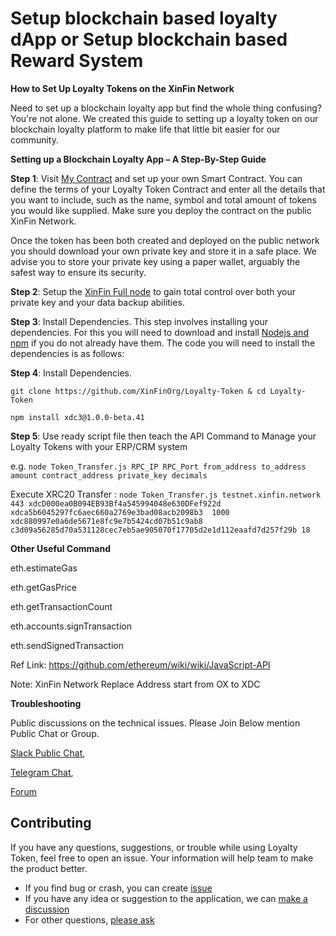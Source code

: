 # Setup blockchain based loyalty dApp or Setup blockchain based Reward System

**How to Set Up Loyalty Tokens on the XinFin Network**

Need to set up a blockchain loyalty app but find the whole thing confusing? You're not alone. We created this guide to setting up a loyalty token on our blockchain loyalty platform to make life that little bit easier for our community. 


**Setting up a Blockchain Loyalty App – A Step-By-Step Guide**

**Step 1**: Visit [My Contract](https://MyContract.co) and set up your own Smart Contract. You can define the terms of your Loyalty Token Contract and enter all the details that you want to include, such as the name, symbol and total amount of tokens you would like supplied. Make sure you deploy the contract on the public XinFin Network. 

Once the token has been both created and deployed on the public network you should download your own private key and store it in a safe place. We advise you to store your private key using a paper wallet, arguably the safest way to ensure its security.


**Step 2**: Setup the [XinFin Full node](https://github.com/XinFinOrg/XinFin-Node) to gain total control over both your private key and your data backup abilities.


**Step 3**: Install Dependencies. 
This step involves installing your dependencies. For this you will need to download and install [Nodejs and npm](https://docs.npmjs.com/getting-started/installing-node "Nodejs install") if you do not already have them. The code you will need to install the dependencies is as follows:

**Step 4**: Install Dependencies. 

`git clone https://github.com/XinFinOrg/Loyalty-Token & cd Loyalty-Token`

`npm install xdc3@1.0.0-beta.41`


**Step 5**: Use ready script file then teach the API Command to Manage your Loyalty Tokens with your ERP/CRM system

e.g. `node Token_Transfer.js RPC_IP RPC_Port from_address to_address amount contract_address private_key decimals`

Execute XRC20 Transfer : 
`node Token_Transfer.js testnet.xinfin.network 443 xdcD000ea0B094EB93Bf4a545994048e630DFef922d  xdca5b6045297fc6aec660a2769e3bad08acb2098b3  1000  xdc880997e0a6de5671e8fc9e7b5424cd07b51c9ab8  c3d09a56285d70a531128cec7eb5ae905070f17705d2e1d112eaafd7d257f29b 18`

**Other Useful Command**

eth.estimateGas

eth.getGasPrice

eth.getTransactionCount

eth.accounts.signTransaction

eth.sendSignedTransaction

Ref Link: https://github.com/ethereum/wiki/wiki/JavaScript-API

Note: XinFin Network Replace Address start from OX to XDC 


**Troubleshooting**

Public discussions on the technical issues. Please Join Below mention Public Chat or Group. 

[Slack Public Chat](https://launchpass.com/xinfin-public), 

[Telegram Chat](http://bit.do/Telegram-XinFinDev), 

[Forum](https://xinfin.net)



## Contributing
If you have any questions, suggestions, or trouble while using Loyalty Token, feel free to open an issue. Your information will help team to make the product better.

- If you find bug or crash, you can create [issue](https://github.com/XinFinOrg/Loyalty-Token/issues/new)
- If you have any idea or suggestion to the application, we can [make a discussion](https://github.com/XinFinOrg/Loyalty-Token/issues/new)
- For other questions, [please ask](https://github.com/XinFinOrg/Loyalty-Token/issues/new)
